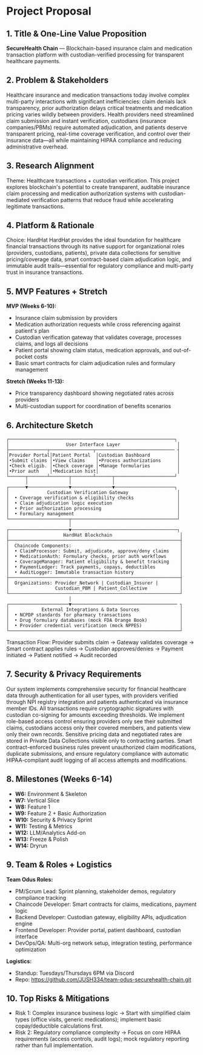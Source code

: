 # Project Proposal

## 1. Title & One-Line Value Proposition
**SecureHealth Chain** — Blockchain-based insurance claim and medication transaction platform with custodian-verified processing for transparent healthcare payments.

## 2. Problem & Stakeholders
Healthcare insurance and medication transactions today involve complex multi-party interactions with significant inefficiencies: claim denials lack transparency, prior authorization delays critical treatments and medication pricing varies wildly between providers. Health providers need streamlined claim submission and instant verification, custodians (insurance companies/PBMs) require automated adjudication, and patients deserve transparent pricing, real-time coverage verification, and control over their insurance data—all while maintaining HIPAA compliance and reducing administrative overhead.

## 3. Research Alignment
Theme: Healthcare transactions + custodian verification. This project explores blockchain's potential to create transparent, auditable insurance claim processing and medication authorization systems with custodian-mediated verification patterns that reduce fraud while accelerating legitimate transactions.

## 4. Platform & Rationale
Choice: HardHat
HardHat provides the ideal foundation for healthcare financial transactions through its native support for organizational roles (providers, custodians, patients), private data collections for sensitive pricing/coverage data, smart contract-based claim adjudication logic, and immutable audit trails—essential for regulatory compliance and multi-party trust in insurance transactions.

## 5. MVP Features + Stretch
**MVP (Weeks 6-10):**
- Insurance claim submission by providers
- Medication authorization requests while cross referencing against patient's plan
- Custodian verification gateway that validates coverage, processes claims, and logs all         decisions
- Patient portal showing claim status, medication approvals, and out-of-pocket costs
- Basic smart contracts for claim adjudication rules and formulary management

**Stretch (Weeks 11-13):**
- Price transparency dashboard showing negotiated rates across providers
- Multi-custodian support for coordination of benefits scenarios

## 6. Architecture Sketch

```
┌─────────────────────────────────────────────────────────────┐
│                     User Interface Layer                     │
├──────────────┬────────────────┬───────────────────────────── ┤
│Provider Portal│Patient Portal  │Custodian Dashboard          │
│•Submit claims │•View claims    │•Process authorizations      │
│•Check eligib. │•Check coverage │•Manage formularies          │
│•Prior auth    │•Medication hist│                             │
└──────┬───────┴───────┬────────┴──────┬──────────────────────┘
       │               │               │
┌──────▼───────────────▼───────────────▼──────────────────────┐
│              Custodian Verification Gateway                  │
│  • Coverage verification & eligibility checks                │
│  • Claim adjudication logic execution                        │
│  • Prior authorization processing                            │
│  • Formulary management                                      │
└──────────────────────┬───────────────────────────────────────┘
                       │
┌──────────────────────▼───────────────────────────────────────┐
│                    HardHat Blockchain                         │
├───────────────────────────────────────────────────────────────┤
│  Chaincode Components:                                        │
│  • ClaimProcessor: Submit, adjudicate, approve/deny claims    │
│  • MedicationAuth: Formulary checks, prior auth workflows     │
│  • CoverageManager: Patient eligibility & benefit tracking    │
│  • PaymentLedger: Track payments, copays, deductibles         │
│  • AuditLogger: Immutable transaction history                 │
├───────────────────────────────────────────────────────────────┤
│  Organizations: Provider_Network | Custodian_Insurer |        │
│                 Custodian_PBM | Patient_Collective            │
└───────────────────────────────────────────────────────────────┘
                       │
┌──────────────────────▼─────────────────────────────────────── ┐
│            External Integrations & Data Sources               │
│  • NCPDP standards for pharmacy transactions                  │       
│  • Drug formulary databases (mock FDA Orange Book)            │
│  • Provider credential verification (mock NPPES)              │
└───────────────────────────────────────────────────────────────┘
```

Transaction Flow: 
Provider submits claim → Gateway validates coverage → 
Smart contract applies rules → Custodian approves/denies → 
Payment initiated → Patient notified → Audit recorded

## 7. Security & Privacy Requirements
Our system implements comprehensive security for financial healthcare data through authentication for all user types, with providers verified through NPI registry integration and patients authenticated via insurance member IDs. All transactions require cryptographic signatures with custodian co-signing for amounts exceeding thresholds. We implement role-based access control ensuring providers only see their submitted claims, custodians access only their covered members, and patients view only their own records. Sensitive pricing data and negotiated rates are stored in Private Data Collections visible only to contracting parties. Smart contract-enforced business rules prevent unauthorized claim modifications, duplicate submissions, and ensure regulatory compliance with automatic HIPAA-compliant audit logging of all access attempts and modifications.

## 8. Milestones (Weeks 6-14)
- **W6:** Environment & Skeleton
- **W7:** Vertical Slice
- **W8:** Feature 1
- **W9:** Feature 2 + Basic Authorization
- **W10:** Security & Privacy Sprint
- **W11:** Testing & Metrics
- **W12:** LLM/Analytics Add-on
- **W13:** Freeze & Polish
- **W14:** Dryrun

## 9. Team & Roles + Logistics
**Team Odus Roles:**
- PM/Scrum Lead: Sprint planning, stakeholder demos, regulatory compliance tracking
- Chaincode Developer: Smart contracts for claims, medications, payment logic
- Backend Developer: Custodian gateway, eligibility APIs, adjudication engine
- Frontend Developer: Provider portal, patient dashboard, custodian interface
- DevOps/QA: Multi-org network setup, integration testing, performance optimization

**Logistics:**
- Standup: Tuesdays/Thursdays 6PM via Discord
- Repo: https://github.com/JUSH334/team-odus-securehealth-chain.git

## 10. Top Risks & Mitigations
- Risk 1: Complex insurance business logic → Start with simplified claim types (office visits, generic medications); implement basic copay/deductible calculations first.
- Risk 2: Regulatory compliance complexity → Focus on core HIPAA requirements (access controls, audit logs); mock regulatory reporting rather than full implementation.

